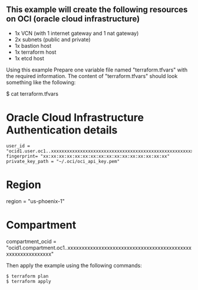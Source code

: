 
## This example will create the following resources on OCI (oracle cloud infrastructure)

* 1x VCN (with 1 internet gateway and 1 nat gateway)
* 2x subnets (public and private)
* 1x bastion host
* 1x terraform host
* 1x etcd host


Using this example
Prepare one variable file named "terraform.tfvars" with the required information. The content of "terraform.tfvars" should look something like the following:

$ cat terraform.tfvars

# Oracle Cloud Infrastructure Authentication details

```tenancy_id = "ocid1.tenancy.oc1..xxxxxxxxxxxxxxxxxxxxxxxxxxxxxxxxxxxxxxxxxxxxxxxxxxxxxxxxxxxx"
user_id = "ocid1.user.oc1..xxxxxxxxxxxxxxxxxxxxxxxxxxxxxxxxxxxxxxxxxxxxxxxxxxxxxxxxxxxx"
fingerprint= "xx:xx:xx:xx:xx:xx:xx:xx:xx:xx:xx:xx:xx:xx:xx:xx"
private_key_path = "~/.oci/oci_api_key.pem"
```
# Region
region = "us-phoenix-1"

# Compartment

compartment_ocid = "ocid1.compartment.oc1..xxxxxxxxxxxxxxxxxxxxxxxxxxxxxxxxxxxxxxxxxxxxxxxxxxxxxxxxxxxx"

Then apply the example using the following commands:

```$ terraform init
$ terraform plan
$ terraform apply
```
